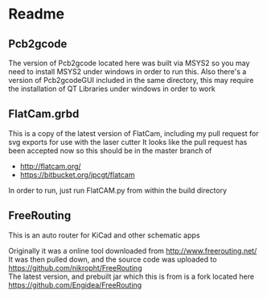 # Readme

## Pcb2gcode

The version of Pcb2gcode located here was built via MSYS2 so you may need to install MSYS2 under windows in order to run this.
Also there's a version of Pcb2gcodeGUI included in the same directory, this may require the installation of QT Libraries under windows in order to work

## FlatCam.grbd

This is a copy of the latest version of FlatCam, including my pull request for svg exports for use with the laser cutter
It looks like the pull request has been accepted now so this should be in the master branch of

  * http://flatcam.org/
  * https://bitbucket.org/jpcgt/flatcam

In order to run, just run FlatCAM.py from within the build directory

## FreeRouting

This is an auto router for KiCad and other schematic apps

Originally it was a online tool downloaded from <http://www.freerouting.net/> <br>
It was then pulled down, and the source code was uploaded to <https://github.com/nikropht/FreeRouting> <br>
The latest version, and prebuilt jar which this is from is a fork located here <https://github.com/Engidea/FreeRouting>
